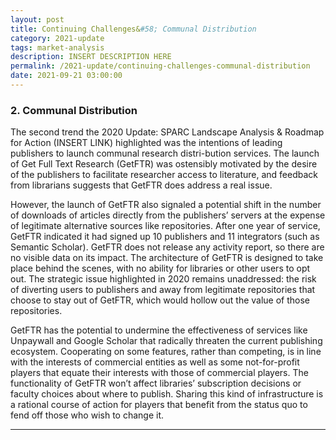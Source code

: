 ```yaml
---
layout: post
title: Continuing Challenges&#58; Communal Distribution
category: 2021-update
tags: market-analysis
description: INSERT DESCRIPTION HERE 
permalink: /2021-update/continuing-challenges-communal-distribution
date: 2021-09-21 03:00:00
---
```


### 2. Communal Distribution

The second trend the 2020 Update: SPARC Landscape Analysis & Roadmap for Action (INSERT LINK) highlighted was the intentions of leading publishers to launch communal research distri-bution services. The launch of Get Full Text Research (GetFTR) was ostensibly motivated by the desire of the publishers to facilitate researcher access to literature, and feedback from librarians suggests that GetFTR does address a real issue. 

However, the launch of GetFTR also signaled a potential shift in the number of downloads of articles directly from the publishers’ servers at the expense of legitimate alternative sources like repositories. After one year of service, GetFTR indicated it had signed up 10 publishers and 11 integrators (such as Semantic Scholar). GetFTR does not release any activity report, so there are no visible data on its impact. The architecture of GetFTR is designed to take place behind the scenes, with no ability for libraries or other users to opt out. The strategic issue highlighted in 2020 remains unaddressed: the risk of diverting users to publishers and away from legitimate repositories that choose to stay out of GetFTR, which would hollow out the value of those repositories. 

GetFTR has the potential to undermine the effectiveness of services like Unpaywall and Google Scholar that radically threaten the current publishing ecosystem. Cooperating on some features, rather than competing, is in line with the interests of commercial entities as well as some not-for-profit players that equate their interests with those of commercial players. The functionality of GetFTR won’t affect libraries’ subscription decisions or faculty choices about where to publish. Sharing this kind of infrastructure is a rational course of action for players that benefit from the status quo to fend off those who wish to change it. 


***
